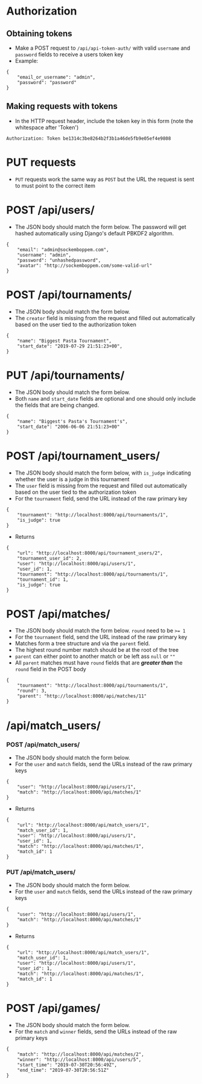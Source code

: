 # Authorization 
## Obtaining tokens
* Make a POST request to `/api/api-token-auth/` with valid `username` and `password` fields to receive a users token key
* Example:

```
{
    "email_or_username": "admin",
    "password": "password"
}
```

## Making requests with tokens
* In the HTTP request header, include the token key in this form (note the whitespace after 'Token')

`Authorization: Token be1314c3be8264b2f3b1a46de5fb9e05ef4e9808`

# PUT requests
* `PUT` requests work the same way as `POST` but the URL the request is sent to must point to the correct item

# POST /api/users/
* The JSON body should match the form below. 
The password will get hashed automatically using Django's default PBKDF2 algorithm.
```
{
    "email": "admin@sockemboppem.com",
    "username": "admin",
    "password": "unhashedpassword",
    "avatar": "http://sockemboppem.com/some-valid-url"
}
```

# POST /api/tournaments/
* The JSON body should match the form below.
* The `creator` field is missing from the request and filled out automatically based on the user tied to the 
  authorization token
```
{
	"name": "Biggest Pasta Tournament",
	"start_date": "2019-07-29 21:51:23+00",
}
```

# PUT /api/tournaments/
* The JSON body should match the form below.
* Both ```name``` and ```start_date``` fields are optional and one should only include the fields that are being changed. 
```
{
	"name": "Biggest's Pasta's Tournament's",
	"start_date": "2006-06-06 21:51:23+00"
}
```

# POST /api/tournament_users/
* The JSON body should match the form below, with `is_judge` indicating whether the user is a judge in this tournament
* The `user` field is missing from the request and filled out automatically based on the user tied to the 
  authorization token
* For the `tournament` field, send the URL instead of the raw primary key
```
{
    "tournament": "http://localhost:8000/api/tournaments/1",
    "is_judge": true
}
```
* Returns
```
{
    "url": "http://localhost:8000/api/tournament_users/2",
    "tournament_user_id": 2,
    "user": "http://localhost:8000/api/users/1",
    "user_id": 1,
    "tournament": "http://localhost:8000/api/tournaments/1",
    "tournament_id": 1,
    "is_judge": true
}
```

# POST /api/matches/
* The JSON body should match the form below. `round` need to be `>= 1`
* For the `tournament` field, send the URL instead of the raw primary key
* Matches form a tree structure and via the `parent` field.
* The highest round number match should be at the root of the tree
* `parent` can either point to another match or be left ass `null` or `""`
* All `parent` matches must have `round` fields that are _**greater than**_ the `round` field in the POST body

```
{
    "tournament": "http://localhost:8000/api/tournaments/1", 
    "round": 3,
    "parent": "http://localhost:8000/api/matches/11"
}
```
# /api/match_users/
### POST /api/match_users/
* The JSON body should match the form below. 
* For the `user` and `match` fields, send the URLs instead of the raw primary keys
```
{
    "user": "http://localhost:8000/api/users/1",
    "match": "http://localhost:8000/api/matches/1"
}
```

* Returns
```
{
    "url": "http://localhost:8000/api/match_users/1",
    "match_user_id": 1,
    "user": "http://localhost:8000/api/users/1",
    "user_id": 1,
    "match": "http://localhost:8000/api/matches/1",
    "match_id": 1
}
```

### PUT /api/match_users/
* The JSON body should match the form below. 
* For the `user` and `match` fields, send the URLs instead of the raw primary keys
```
{
    "user": "http://localhost:8000/api/users/1",
    "match": "http://localhost:8000/api/matches/1"
}
```
* Returns
```
{
    "url": "http://localhost:8000/api/match_users/1",
    "match_user_id": 1,
    "user": "http://localhost:8000/api/users/1",
    "user_id": 1,
    "match": "http://localhost:8000/api/matches/1",
    "match_id": 1
}
```

# POST /api/games/
* The JSON body should match the form below.
* For the `match` and `winner` fields, send the URLs instead of the raw primary keys
```
{
    "match": "http://localhost:8000/api/matches/2",
    "winner": "http://localhost:8000/api/users/5",
    "start_time": "2019-07-30T20:56:49Z",
    "end_time": "2019-07-30T20:56:51Z"
}
```
